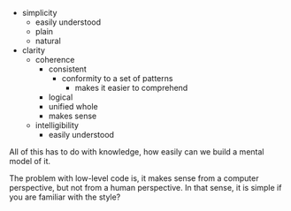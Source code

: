 - simplicity
  - easily understood
  - plain
  - natural
- clarity
  - coherence
    - consistent
      - conformity to a set of patterns
        - makes it easier to comprehend
    - logical
    - unified whole
    - makes sense
  - intelligibility
    - easily understood

All of this has to do with knowledge, how easily can we build a mental model of it.

The problem with low-level code is, it makes sense from a computer perspective, but not from a human perspective. In that sense, it is simple if you are familiar with the style?
